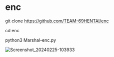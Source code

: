 # enc

git clone https://github.com/TEAM-69HENTAI/enc

cd enc

python3 Marshal-enc.py

![Screenshot_20240225-103933](https://github.com/TEAM-69HENTAI/enc/assets/161182278/7ed7fd9e-7bff-46a6-828b-1c320e478f13)

